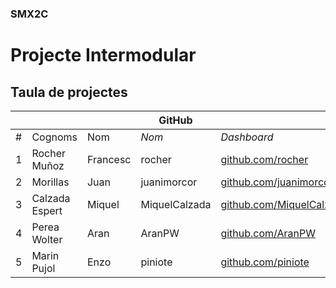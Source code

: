 ### SMX2C

# Projecte Intermodular

## Taula de projectes

|    |              |          | GitHub   |             |       | Projecte |
|:--:|--------------|----------|----------|-------------|-------|----------|
| #  | Cognoms      | Nom      | *Nom*    | *Dashboard* | *Web* | *Web*    |
| 1  | Rocher Muñoz | Francesc | rocher   | [github.com/rocher](https://github.com/rocher) | [rocher.github.io](https://rocher.github.io) | [La FUSTA](http://lafusta.endinahosting.com) |
| 2  | Morillas     | Juan     | juanimorcor| [github.com/juanimorcor](https://github.com/juanimorcor) | [juanimorcor.github.io](https://juanimorcor.github.io) | 
| 3  | Calzada Espert | Miquel | MiquelCalzada | [github.com/MiquelCalzada](https://github.com/MiquelCalzada) | [MiquelCalzada.github.io](https://MiquelCalzada.github.io) | |
| 4  | Perea Wolter | Aran     | AranPW | [github.com/AranPW](https://github.com/AranPW) | [AranPW.github.io](https://AranPW.github.io) |  NO                                          |
| 5  | Marin Pujol  | Enzo     | piniote| [github.com/piniote](https://github.com/piniote)|[piniote.github.io](https://piniote.github.io) | [La FUSTA](http://lafusta.endinahosting.com) | 
